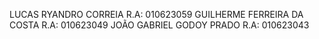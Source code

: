 LUCAS RYANDRO CORREIA 		R.A: 010623059
GUILHERME FERREIRA DA COSTA 	R.A: 010623049
JOÃO GABRIEL GODOY PRADO 	R.A: 010623043
